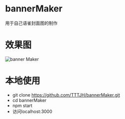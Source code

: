 # bannerMaker
用于自己语雀封面图的制作

# 效果图
![banner Maker](http://www.tttjh.com.cn/imgs/bannermaker.jpg)

# 本地使用
  * git clone https://github.com/TTTJH/bannerMaker.git
  * cd bannerMaker
  * npm start
  * 访问localhost:3000
